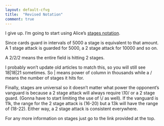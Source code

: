 ```yaml
---
layout: default-cfvg
title:  "Revised Notation"
comment: true
---
```


<p>I give up. I&#8217;m going to start using Alice&#8217;s <a href="http://www.v-mundi.com/2012/shielding-stages/">stages notation</a>.</p>
<p>Since cards guard in intervals of 5000 a stage is equivalent to that amount.<br />
A 1 stage attack is guarded for 5000, a 2 stage attack for 10000 and so on.</p>
<p>A 2/2/2 means the entire field is hitting 2 stages.</p>
<p>I probably won&#8217;t update old articles to match this, so you will still see 18|18|21 sometimes. So | means power of column in thousands while a / means the number of stages it hits for.</p>
<p>Finally, stages are universal so it doesn&#8217;t matter what power the opponent&#8217;s vanguard is because a 2 stage attack will always require \10/ or a 2 stage guard. (Gonna have to start limiting the use of \/ as well). If the vanguard is 11k, the range for the 2 stage attack is (16-20) but a 13k will have the range of (18-22). Either way, a 2 stage attack is consistent everywhere.</p>
<p>For any more information on stages just go to the link provided at the top.</p><i class="fa fa-stop"></i>